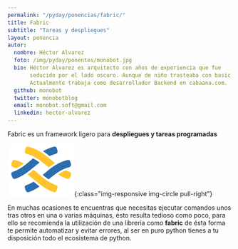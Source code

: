 ```yaml
---
permalink: "/pyday/ponencias/fabric/"
title: Fabric
subtitle: "Tareas y despliegues"
layout: ponencia
autor:
  nombre: Héctor Alvarez
  foto: /img/pyday/ponentes/monobot.jpg
  bio: Héctor Alvarez es arquitecto con años de experiencia que fue
       seducido por el lado oscuro. Aunque de niño trasteaba con basic en un spectrum+ no fue hasta 2009 cuando de forma autodidacta y poco a poco aprendió programación, Python para él fue como pasar a través del espejo, todo era nuevo, mágico y excitante.
       Actualmente trabaja como desarrollador Backend en cabaana.com.
  github: monobot
  twitter: monobotblog
  email: monobot.soft@gmail.com
  linkedin: hector-alvarez
---
```


Fabric es un framework ligero para **despliegues y tareas programadas**

![logo](/img/pyday/fabric.png){:class="img-responsive img-circle pull-right"}

En muchas ocasiones te encuentras que necesitas ejecutar comandos unos tras otros en una o varias máquinas, ésto resulta tedioso como poco, para ello se recomienda la utilización de una librería como **fabric** de ésta forma te permite automatizar y evitar errores, al ser en puro python tienes a tu disposición todo el ecosistema de python.
